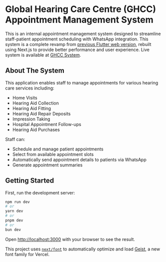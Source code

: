 # Global Hearing Care Centre (GHCC) Appointment Management System

This is an internal appointment management system designed to streamline staff-patient appointment scheduling with WhatsApp integration. This system is a complete revamp from [previous Flutter web version](https://ghcc-system.web.app), rebuilt using Next.js to provide better performance and user experience. Live system is available at [GHCC System](https://ghcc-system.vercel.app).

## About The System

This application enables staff to manage appointments for various hearing care services including:
- Home Visits
- Hearing Aid Collection
- Hearing Aid Fitting
- Hearing Aid Repair Deposits
- Impression Taking
- Hospital Appointment Follow-ups
- Hearing Aid Purchases

Staff can:
- Schedule and manage patient appointments
- Select from available appointment slots
- Automatically send appointment details to patients via WhatsApp
- Generate appointment summaries

## Getting Started

First, run the development server:

```bash
npm run dev
# or
yarn dev
# or
pnpm dev
# or
bun dev
```

Open [http://localhost:3000](http://localhost:3000) with your browser to see the result.

This project uses [`next/font`](https://nextjs.org/docs/app/building-your-application/optimizing/fonts) to automatically optimize and load [Geist](https://vercel.com/font), a new font family for Vercel.